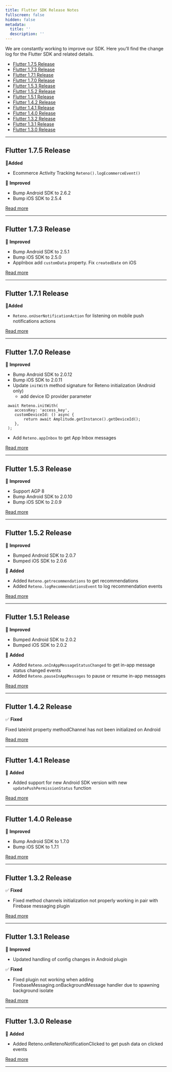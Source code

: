 ```yaml
---
title: Flutter SDK Release Notes
fullscreen: false
hidden: false
metadata:
  title: ''
  description: ''
---
```

We are constantly working to improve our SDK. Here you’ll find the change log for the Flutter SDK and related details.

- [Flutter 1.7.5 Release](#1-7-5)
- [Flutter 1.7.3 Release](#1-7-3)
- [Flutter 1.7.1 Release](#1-7-1)
- [Flutter 1.7.0 Release](#1-7-0)
- [Flutter 1.5.3 Release](#1-5-3)
- [Flutter 1.5.2 Release](#1-5-2)
- [Flutter 1.5.1 Release](#1-5-1)
- [Flutter 1.4.2 Release](#1-4-2)
- [Flutter 1.4.1 Release](#1-4-1)
- [Flutter 1.4.0 Release](#1-4-0)
- [Flutter 1.3.2 Release](#1-3-2)
- [Flutter 1.3.1 Release](#1-3-1)
- [Flutter 1.3.0 Release](#1-3-0)

***

<h2 id="1-7-5">
Flutter 1.7.5 Release
</h2>

:rocket:**Added**

- Ecommerce Activity Tracking `Reteno().logEcommerceEvent()`

:high_brightness: **Improved**

- Bump Android SDK to 2.6.2
- Bump iOS SDK to 2.5.4

<a rel="nofollow" href="https://github.com/reteno-com/reteno-flutter/releases/tag/v.1.7.5" target="_blank"> Read more </a>

***

<h2 id="1-7-3">
Flutter 1.7.3 Release
</h2>

:high_brightness: **Improved**

- Bump Android SDK to 2.5.1
- Bump iOS SDK to 2.5.0
- AppInbox add `customData` property. Fix `createdDate` on iOS

<a rel="nofollow" href="https://github.com/reteno-com/reteno-flutter/releases/tag/v.1.7.3" target="_blank"> Read more </a>

***

<h2 id="1-7-1">
Flutter 1.7.1 Release
</h2>

 :rocket:**Added**

- `Reteno.onUserNotificationAction` for listening on mobile push notifications actions

<a rel="nofollow" href="https://github.com/reteno-com/reteno-flutter/releases/tag/v.1.7.1" target="_blank"> Read more </a>

***

<h2 id="1-7-0">
Flutter 1.7.0 Release
</h2>

:high_brightness: **Improved**

- Bump Android SDK to 2.0.12
- Bump iOS SDK to 2.0.11
- Update `initWith` method signature for Reteno initialization (Android only)
  - add device ID provider parameter

```
 await Reteno.initWith(
 	accessKey: 'access_key',
 	customDeviceId: () async {
 		return await Amplitude.getInstance().getDeviceId();
 	},
 );
```

- Add `Reteno.appInbox` to get App Inbox messages

<a rel="nofollow" href="https://github.com/reteno-com/reteno-flutter/releases/tag/v.1.7.0" target="_blank"> Read more </a>

***

<h2 id="1-5-3">
Flutter 1.5.3 Release
</h2>

:high_brightness: **Improved**

- Support AGP 8
- Bump Android SDK to 2.0.10
- Bump iOS SDK to 2.0.9

<a rel="nofollow" href="https://github.com/reteno-com/reteno-flutter/releases/tag/v1.5.3" target="_blank"> Read more </a>

***

<h2 id="1-5-2">
Flutter 1.5.2 Release
</h2>

:high_brightness: **Improved**

- Bumped Android SDK to 2.0.7
- Bumped iOS SDK to 2.0.6

:rocket: **Added**

- Added `Reteno.getrecommendations` to get recommendations
- Added `Reteno.logRecommendationsEvent` to log recommendation events

<a rel="nofollow" href="https://github.com/reteno-com/reteno-flutter/releases/tag/v.1.5.2" target="_blank"> Read more </a>

***

<h2 id="1-5-1">
Flutter 1.5.1 Release
</h2>

:high_brightness: **Improved**

- Bumped Android SDK to 2.0.2
- Bumped iOS SDK to 2.0.2

:rocket: **Added**

- Added `Reteno.onInAppMessageStatusChanged` to get in-app message status changed events
- Added `Reteno.pauseInAppMessages` to pause or resume in-app messages

<a rel="nofollow" href="https://github.com/reteno-com/reteno-flutter/releases/tag/v1.5.1" target="_blank"> Read more </a>

***

<h2 id="1-4-2">
Flutter 1.4.2 Release
</h2>

:white_check_mark: **Fixed**

Fixed lateinit property methodChannel has not been initialized on Android

<a rel="nofollow" href="https://github.com/reteno-com/reteno-flutter/releases/tag/v1.4.2" target="_blank"> Read more </a>

***

<h2 id="1-4-1">
Flutter 1.4.1 Release
</h2>

:rocket: **Added**

- Added support for new Android SDK version with new `updatePushPermissionStatus` function

<a rel="nofollow" href="https://github.com/reteno-com/reteno-flutter/releases/tag/v1.4.1" target="_blank"> Read more </a>

***

<h2 id="1-4-0">
Flutter 1.4.0 Release
</h2>

:high_brightness: **Improved**

- Bump Android SDK to 1.7.0
- Bump iOS SDK to 1.7.1

<a rel="nofollow" href="https://github.com/reteno-com/reteno-flutter/releases/tag/v1.4.0" target="_blank"> Read more </a>

***

<h2 id="1-3-2">
Flutter 1.3.2 Release
</h2>

:white_check_mark: **Fixed**

- Fixed method channels initialization not properly working in pair with Firebase messaging plugin

<a rel="nofollow" href="https://github.com/reteno-com/reteno-flutter/releases/tag/v1.3.2" target="_blank"> Read more </a>

***

<h2 id="1-3-1">
Flutter 1.3.1 Release
</h2>

:high_brightness: **Improved**

- Updated handling of config changes in Android plugin

:white_check_mark: **Fixed**

- Fixed plugin not working when adding FirebaseMessaging.onBackgroundMessage handler due to spawning background isolate

<a rel="nofollow" href="https://github.com/reteno-com/reteno-flutter/releases/tag/v1.3.1" target="_blank"> Read more </a>

***

<h2 id="1-3-0">
Flutter 1.3.0 Release
</h2>

:rocket: **Added**

- Added Reteno.onRetenoNotificationClicked to get push data on clicked events

<a rel="nofollow" href="https://github.com/reteno-com/reteno-flutter/releases/tag/v1.3.0" target="_blank"> Read more </a>

***